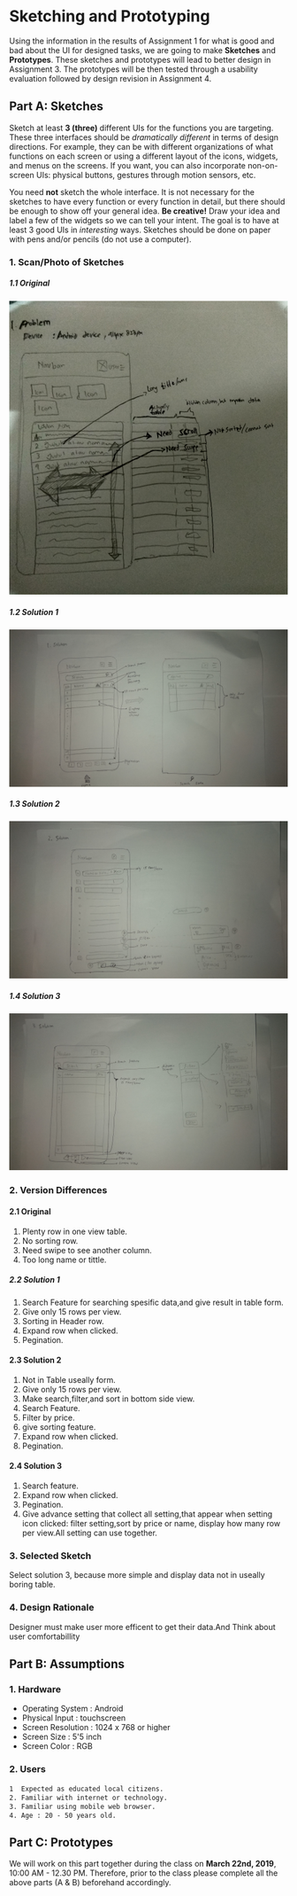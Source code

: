 # Sketching and Prototyping
Using the information in the results of Assignment 1 for what is good and bad about the UI for designed tasks, we are going to make **Sketches** and **Prototypes**. These sketches and prototypes will lead to better design in Assignment 3. The prototypes will be then tested through a usability evaluation followed by design revision in Assignment 4.

## Part A: Sketches
Sketch at least **3 (three)** different UIs for the functions you are targeting. These three interfaces should be _dramatically different_ in terms of design directions. For example, they can be with different organizations of what functions on each screen or using a different layout of the icons, widgets, and menus on the screens. If you want, you can also incorporate non-on-screen UIs: physical buttons, gestures through motion sensors, etc.

You need **not** sketch the whole interface. It is not necessary for the sketches to have every function or every function in detail, but there should be enough to show off your general idea. **Be creative!** Draw your idea and label a few of the widgets so we can tell your intent. The goal is to have at least 3 good UIs in *interesting* ways. Sketches should be done on paper with pens and/or pencils (do not use a computer).

### 1. Scan/Photo of Sketches
##### 1.1 Original
![original](Assets./problem.jpg)

##### 1.2 Solution 1
![solution 1](Assets./sol1.jpg)

##### 1.3 Solution 2
![solution 2](Assets./sol2.jpg)

##### 1.4 Solution 3
![solution 3](Assets./sol3.jpg)

### 2. Version Differences
#### 2.1 Original
1. Plenty row in one view table.
1. No sorting row.
1. Need swipe to see another column.
1. Too long name or tittle.
##### 2.2 Solution 1
1. Search Feature for searching spesific data,and give result
in table form.
1. Give only 15 rows per view.
1. Sorting in Header row.
1. Expand row when clicked.
1. Pegination.

#### 2.3 Solution 2
1. Not in Table useally form.
1. Give only 15 rows per view.
1. Make search,filter,and sort in bottom side view.
1. Search Feature.
1. Filter by price.
1. give sorting feature.
1. Expand row when clicked.
1. Pegination.

#### 2.4 Solution 3
1. Search feature.
1. Expand row when clicked.
1. Pegination.
1. Give advance setting that collect all setting,that appear when setting icon clicked:
filter setting,sort by price or name,
display how many row per view.All setting can 
use together.

### 3. Selected Sketch
Select solution 3, because more simple and display data
not in useally boring table.

### 4. Design Rationale
Designer must make user more efficent to get their data.And Think about user comfortabillity

## Part B: Assumptions
### 1. Hardware
- Operating System : Android
- Physical Input : touchscreen
- Screen Resolution : 1024 x 768 or higher
- Screen Size : 5'5 inch
- Screen Color : RGB

### 2. Users
```
1  Expected as educated local citizens.
2. Familiar with internet or technology.
3. Familiar using mobile web browser.
4. Age : 20 - 50 years old.
```

## Part C: Prototypes
We will work on this part together during the class on **March 22nd, 2019**, 10:00 AM - 12.30 PM. Therefore, prior to the class please complete all the above parts (A & B) beforehand accordingly.
